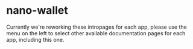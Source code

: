 # nano-wallet

Currently we're reworking these intropages for each app, please use the menu on the left to select other available documentation pages for each app, including this one.
